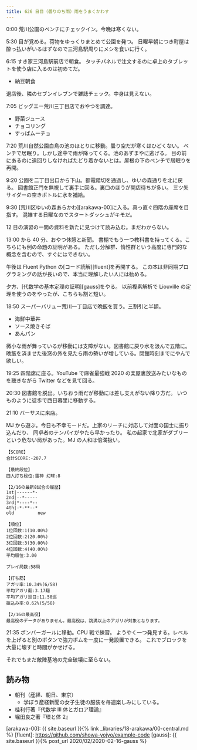 ```yaml
---
title: 626 日目（曇りのち雨）雨をうまくかわす
---
```


0:00 荒川公園のベンチにチェックイン。今晩は寒くない。

5:30 目が覚める。荷物をゆっくりまとめて公園を発つ。
日曜早朝につき町屋は酔っ払いがいるはずなので三河島駅周りにメシを食いに行く。

6:15 すき家三河島駅前店で朝食。
タッチパネルで注文するのに卓上のタブレットを使う店に入るのは初めてだ。

* 納豆朝食

退店後、隣のセブンイレブンで雑誌チェック。中身は見えない。

7:05 ビッグエー荒川三丁目店でおやつを調達。

* 野菜ジュース
* チョコリング
* すっぱムーチョ

7:20 荒川自然公園白鳥の池のほとりに移動。曇り空だが寒くはひどくない。
ベンチで居眠り。しかし途中で雨が降ってくる。池のあずまやに逃げる。
目の前にあるのに遠回りしなければたどり着かないとは。屋根の下のベンチで居眠りを再開。

9:20 公園を二丁目出口から下山。都電踏切を通過し、ゆいの森通りを北に戻る。
図書館正門を無視して裏手に回る。裏口のほうが開店待ちが多い。
三ツ矢サイダーの空きボトルに水を補給。

9:30 [荒川区ゆいの森あらかわ][arakawa-00]に入る。真っ直ぐ四階の座席を目指す。
混雑する日曜なのでスタートダッシュがキモだ。

12 日の演習の一問の資料を新たに見つけて読み込む。まだわからない。

13:00 から 40 分、おやつ休憩と新聞。
書棚でもう一つ教科書を持ってくる。こちらにも例の命題の証明がある。
ただし分解群、惰性群という高度に専門的な概念を含むので、すぐにはできない。

午後は Fluent Python の[コード読解][fluent]を再開する。
この本は非同期プログラミングの話が長いので、本当に理解したい人には勧める。

夕方、[代数学の基本定理の証明][gauss]をやる。
以前複素解析で Liouville の定理を使うのをやったが、こちらも割と短い。

18:50 スーパーバリュー荒川一丁目店で晩飯を買う。三割引と半額。

* 海鮮中華丼
* ソース焼きそば
* あんパン

微小な雨が舞っているが移動には支障がない。図書館に戻り水を汲んで五階に。
晩飯を済ませた後窓の外を見たら雨の勢いが増している。閉館時刻までにやんで欲しい。

19:25 四階席に座る。YouTube で麻雀最強戦 2020 の楽屋裏放送みたいなものを聴きながら
Twitter などを見て回る。

20:30 図書館を脱出。いちおう雨だが移動には差し支えがない降り方だ。
いつものように徒歩で西日暮里に移動する。

21:10 バーサスに来店。

MJ から遊ぶ。今日も不幸モードだ。上家のリーチに対応して対面の国士に振り込んだり、
同卓者のテンパイがやたら早かったり。
私の起家で北家がダブリーという危ない局があった。MJ の人和は倍満扱い。

```text
【SCORE】
合計SCORE:-207.7

【最終段位】
四人打ち段位:雷神 幻球:8

【2/16の最新8試合の履歴】
1st|------*-
2nd|--*-----
3rd|*----*--
4th|-*-**--*
old         new

【順位】
1位回数:1(10.00%)
2位回数:2(20.00%)
3位回数:3(30.00%)
4位回数:4(40.00%)
平均順位:3.00

プレイ局数:58局

【打ち筋】
アガリ率:10.34%(6/58)
平均アガリ翻:3.17翻
平均アガリ巡目:11.50巡
振込み率:8.62%(5/58)

【2/16の最高役】
最高役のデータがありません。最高役は、跳満以上のアガリが対象となります。
```

21:35 ボンバーガールに移動。CPU 戦で練習。
ようやく一つ発見する。レベルを上げると別のボタンで強力ボムを一度に一発設置できる。
これでブロックを大量に壊すと時間がかせげる。

それでもまだ敵陣基地の完全破壊に至らない。

## 読み物

* 朝刊（産経、朝日、東京）
  * 学ぼう産経新聞の女子生徒の服装を毎週楽しみにしている。
* 桂利行著『代数学 III 体とガロア理論』
* 堀田良之著『環と体 2』

[arakawa-00]: {{ site.baseurl }}{% link _libraries/18-arakawa/00-central.md %}
[fluent]: <https://github.com/showa-yojyo/example-code>
[gauss]: {{ site.baseurl }}{% post_url 2020/02/2020-02-16-gauss %}
